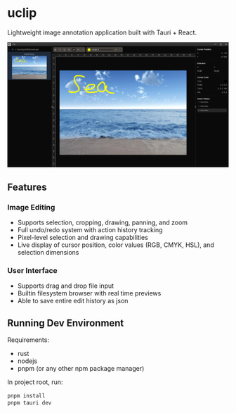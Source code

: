 # uclip

Lightweight image annotation application built with Tauri + React.

![Interface demo](.github/assets/interface-demo.png)

## Features

### Image Editing

- Supports selection, cropping, drawing, panning, and zoom
- Full undo/redo system with action history tracking
- Pixel-level selection and drawing capabilities
- Live display of cursor position, color values (RGB, CMYK, HSL), and selection dimensions

### User Interface

- Supports drag and drop file input
- Builtin filesystem browser with real time previews
- Able to save entire edit history as json

## Running Dev Environment

Requirements:

- rust
- nodejs
- pnpm (or any other npm package manager)

In project root, run:

```
pnpm install
pnpm tauri dev
```
